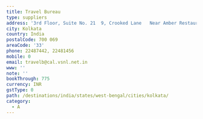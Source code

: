 ```yaml
---
title: Travel Bureau
type: suppliers
address: '3rd Floor, Suite No. 21  9, Crooked Lane   Near Amber Restaurant  '
city: Kolkata
country: India
postalCode: 700 069
areaCode: '33'
phone: 22487442, 22481456
mobile: 0
email: travelb@cal.vsnl.net.in
www: ''
note: ''
bookThrough: 775
currency: INR
gstType: 0
path: /destinations/india/states/west-bengal/cities/kolkata/
category:
  - A
---
```



